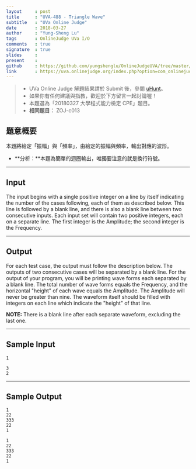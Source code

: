 ```yaml
---
layout     : post
title      : "UVA-488 - Triangle Wave"
subtitle   : "UVa Online Judge"
date       : 2018-03-27
author     : "Yung-Sheng Lu"
tags       : OnlineJudge UVa I/O
comments   : true
signature  : true
slides     : 
present    :
github     : https://github.com/yungshenglu/OnlineJudgeUVA/tree/master/UVA-488
link       : https://uva.onlinejudge.org/index.php?option=com_onlinejudge&Itemid=8&page=show_problem&problem=429
---
```


> * UVa Online Judge 解題結果請於 Submit 後，參閱 [uHunt](https://uhunt.onlinejudge.org/)。
> * 如果你有任何建議與指教，歡迎於下方留言一起討論喔！
> * 本題選為「20180327 大學程式能力檢定 CPE」題目。
> * **相同題目：** ZOJ-c013

## 題意概要

本題將給定「振幅」與「頻率」，由給定的振幅與頻率，輸出對應的波形。

* **分析：**本題為簡單的迴圈輸出，唯獨要注意的就是換行符號。

---
## Input

The input begins with a single positive integer on a line by itself indicating the number of the cases following, each of them as described below. This line is followed by a blank line, and there is also a blank line between two consecutive inputs. Each input set will contain two positive integers, each on a separate line. The first integer is the Amplitude; the second integer is the Frequency.

---
## Output

For each test case, the output must follow the description below. The outputs of two consecutive cases will be separated by a blank line. For the output of your program, you will be printing wave forms each separated by a blank line. The total number of wave forms equals the Frequency, and the horizontal "height" of each wave equals the Amplitude. The Amplitude will never be greater than nine. The waveform itself should be filled with integers on each line which indicate the "height" of that line.

**NOTE:** There is a blank line after each separate waveform, excluding the last one.

---
## Sample Input

```
1

3
2
```

---
## Sample Output

```
1
22
333
22
1

1
22
333
22
1
```